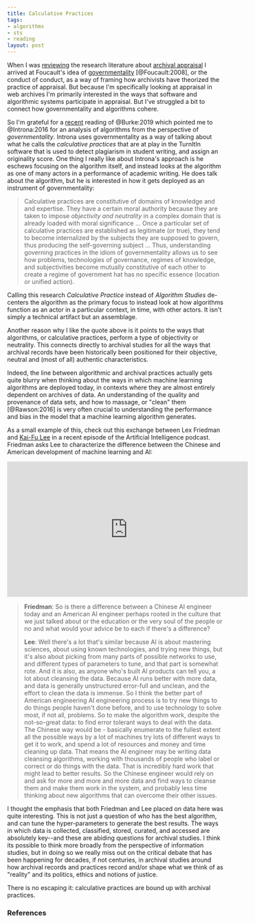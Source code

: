```yaml
---
title: Calculative Practices
tags:
- algorithms
- sts
- reading
layout: post
---
```


When I was [reviewing] the research literature about [archival appraisal] I
arrived at Foucault's idea of [governmentality] [@Foucault:2008], or the conduct
of conduct, as a way of framing how archivists have theorized the practice of
appraisal. But because I'm specifically looking at appraisal in web archives I'm
primarily interested in the ways that software and algorithmic systems
participate in appraisal. But I've struggled a bit to connect how
governmentality and algorithms cohere.

So I'm grateful for a [recent] reading of @Burke:2019 which pointed me to
@Introna:2016 for an analysis of algorithms from the perspective of
*governmentality*. Introna uses governmentality as a way of talking about what
he calls the *calculative practices* that are at play in the TurnItIn software
that is used to detect plagiarism in student writing, and assign an originality
score. One thing I really like about Introna's approach is he eschews focusing
on the algorithm itself, and instead looks at the algorithm as one of many
actors in a performance of academic writing. He does talk about the algorithm,
but he is interested in how it gets deployed as an instrument of
governmentality:

> Calculative practices are constitutive of domains of knowledge and 
> and expertise. They have a certain moral authority because they are 
> taken to impose *objectivity and neutrality* in a complex domain 
> that is already loaded with moral significance ... Once a particular
> set of calculative practices are established as legitimate (or true),
> they tend to become internalized by the subjects they are supposed to
> govern, thus producing the self-governing subject ... Thus, understanding
> governing practices in the idiom of governmentality allows us to see how
> problems, technologies of governance, regimes of knowledge, and 
> subjectivities become mutually constitutive of each other to create a 
> regime of government hat has no specific essence (location or unified
> action).

Calling this research *Calculative Practice* instead of *Algorithm Studies*
de-centers the algorithm as the primary focus to instead look at how algorithms
function as an actor in a particular context, in time, with other actors. It
isn't simply a technical artifact but an assemblage.

Another reason why I like the quote above is it points to the ways that
algorithms, or calculative practices, perform a type of objectivity or
neutrality. This connects directly to archival studies for all the ways that
archival records have been historically been positioned for their objective,
neutral and (most of all) authentic characteristics.

Indeed, the line between algorithmic and archival practices actually gets quite
blurry when thinking about the ways in which machine learning algorithms are
deployed today, in contexts where they are almost entirely dependent on archives
of data.  An understanding of the quality and provenance of data sets, and how
to massage, or "clean" them [@Rawson:2016] is very often crucial to
understanding the performance and bias in the model that a machine learning
algorithm generates.

As a small example of this, check out this exchange between Lex Friedman and
[Kai-Fu Lee] in a recent episode of the Artificial Intelligence podcast.
Friedman asks Lee to characterize the difference between the Chinese and
American development of machine learning and AI:

<iframe width="560" height="315" src="https://www.youtube.com/embed/cQ48rP_Rs4g?start=268" frameborder="0" allow="accelerometer; autoplay; encrypted-media; gyroscope; picture-in-picture" allowfullscreen></iframe>

> **Friedman**: So is there a difference between a Chinese AI engineer today and an American AI engineer perhaps rooted in the culture that we just talked about or the education or the very soul of the people or no and what would your advice be to each if there's a difference? 
>
> **Lee**: Well there's a lot that's similar because AI is about mastering sciences, about using known technologies, and trying new things, but it's also about picking from many parts of possible networks to use, and different types of parameters to tune, and that part is somewhat rote. And it is also, as anyone who's built AI products can tell you, a lot about cleansing the data. Because AI runs better with more data, and data is generally unstructured error-full and unclean, and the effort to clean the data is immense. So I think the better part of American engineering AI engineering process is to try new things to do things people haven't done before, and to use technology to solve most, if not all, problems. So to make the algorithm work, despite the not-so-great data: to find error tolerant ways to deal with the data. The Chinese way would be - basically enumerate to the fullest extent all the possible ways by a lot of machines try lots of different ways to get it to work, and spend a lot of resources and money and time cleaning up data. That means the AI engineer may be writing data cleansing algorithms, working with thousands of people who label or correct or do things with the data. That is incredibly hard work that might lead to better results. So the Chinese engineer would rely on and ask for more and more and more data and find ways to cleanse them and make them work in the system, and probably less time thinking about new algorithms that can overcome their other issues.

I thought the emphasis that both Friedman and Lee placed on data here was quite
interesting. This is not just a question of who has the best algorithm, and can
tune the hyper-parameters to generate the best results. The ways in which data
is collected, classified, stored, curated, and accessed are absolutely key--and
these are abiding questions for archival studies. I think its possible to think
more broadly from the perspective of information studies, but in doing so we
really miss out on the critical debate that has been happening for decades, if
not centuries, in archival studies around how archival records and practices
record and/or shape what we think of as "reality" and its politics, ethics and
notions of justice.

There is no escaping it: calculative practices are bound up with archival
practices.

### References

[reviewing]: https://osf.io/preprints/socarxiv/75mjp
[governmentality]: https://en.wikipedia.org/wiki/Governmentality
[Kai-Fu Lee]: https://en.wikipedia.org/wiki/Kai-Fu_Lee
[archival appraisal]: https://www2.archivists.org/glossary/terms/a/appraisal
[recent]: https://inkdroid.org/2019/07/19/algorithms/
